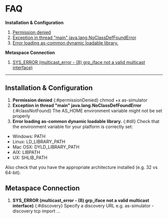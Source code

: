 # FAQ

**Installation & Configuration**

1. [Permission denied](#permissionDenied)
2. [Exception in thread "main" java.lang.NoClassDefFoundError](#classNotFound)
3. [Error loading as-common dynamic loadable library.](#dll)

**Metaspace Connection**

1. [SYS_ERROR (multicast_error - (8) grp_iface not a valid multicast interface)](#discovery)

-----------------

## Installation & Configuration

1. **Permission denied**
	{:#permissionDenied}
chmod +x as-simulator
2. **Exception in thread "main" java.lang.NoClassDefFoundError**
	{:#classNotFound}
The AS_HOME environment variable might not be set properly
3. **Error loading as-common dynamic loadable library.**
	{:#dll}
Check that the environment variable for your platform is correctly set:
* Windows: PATH
* Linux: LD_LIBRARY_PATH
* Mac OSX: DYLD_LIBRARY_PATH
* AIX: LIBPATH
* UX: SHLIB_PATH

Also check that you have the appropriate architecture installed (e.g. 32 vs 64-bit).

## Metaspace Connection

1. **SYS_ERROR (multicast_error - (8) grp_iface not a valid multicast interface)**
	{:#discovery}
Specify a discovery URL e.g. as-simulator -discovery tcp import ...